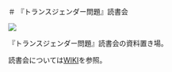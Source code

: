 ＃ 『トランスジェンダー問題』読書会

![](https://user-images.githubusercontent.com/95128233/283145520-aeb89eb8-a6e6-4496-9ecb-72af59ad315d.jpg)

『トランスジェンダー問題』読書会の資料置き場。

読書会については[WIKI](https://github.com/mon2org/trans-gender-issue/wiki)を参照。
